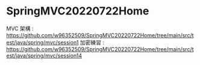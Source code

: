 # SpringMVC20220722Home

MVC 架構 : https://github.com/w96352509/SpringMVC20220722Home/tree/main/src/test/java/spring/mvc/session1
加密練習 : https://github.com/w96352509/SpringMVC20220722Home/tree/main/src/test/java/spring/mvc/session14
